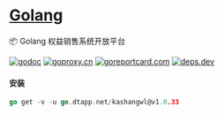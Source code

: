 <h1>
<a href="https://www.dtapp.net/">Golang</a>
</h1>

📦 Golang 权益销售系统开放平台

[comment]: <> (go)
[![godoc](https://pkg.go.dev/badge/go.dtapp.net/kashangwl?status.svg)](https://pkg.go.dev/go.dtapp.net/kashangwl)
[![goproxy.cn](https://goproxy.cn/stats/go.dtapp.net/kashangwl/badges/download-count.svg)](https://goproxy.cn/stats/go.dtapp.net/kashangwl)
[![goreportcard.com](https://goreportcard.com/badge/go.dtapp.net/kashangwl)](https://goreportcard.com/report/go.dtapp.net/kashangwl)
[![deps.dev](https://img.shields.io/badge/deps-go-red.svg)](https://deps.dev/go/go.dtapp.net%2Fkashangwl)

#### 安装

```go
go get -v -u go.dtapp.net/kashangwl@v1.0.33
```
